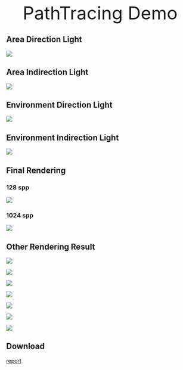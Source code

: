 <center><font size="10">PathTracing Demo</font></center>

## Area Direction Light

![](./PathTracing/images/area_dir.png)

## Area Indirection Light

![](./PathTracing/images/area_indir.png)

## Environment Direction Light

![](./PathTracing/images/env_dir.png)

## Environment Indirection Light

![](./PathTracing/images/env_indir.png)

## Final Rendering

### 128 spp

![](./PathTracing/images/128spp.png)

### 1024 spp

![](./PathTracing/images/1024spp.png)

## Other Rendering Result

![](./PathTracing/images/ball.png)

![](./PathTracing/images/bunny.png)

![](./PathTracing/images/bunny_dragon.png)

![](./PathTracing/images/sea.png)

![](./PathTracing/images/ryg.png)

![](./PathTracing/images/snow.png)

![](./PathTracing/images/objects.png)

## Download

[report](./PathTracing/PathTracing.pdf)